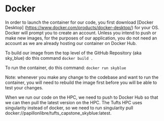 # Docker

In order to launch the container for our code, you first download [Docker Desktop] (https://www.docker.com/products/docker-desktop/)
for your OS. Docker will prompt you to create an account. Unless you intend to push or make new images, for the purposes of our application, you do not need an account as we are already hosting our container on Docker Hub.

To build our image from the top level of the GitHub Repository (aka sky_blue) do this command
`docker build .`

To run the container, do this command: `docker run skyblue`

Note: whenever you make any change to the codebase and want to run the container, you will need to rebuild the image
first before you will be able to test your changes.

When we run our code on the HPC, we need to push to Docker Hub so that we can then pull the latest version
on the HPC. The Tufts HPC uses singularity instead of docker, so we need to run singularity pull docker://papillonlibre/tufts_capstone_skyblue:latest.